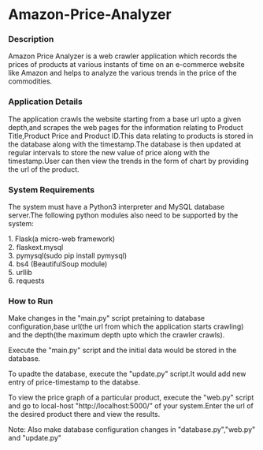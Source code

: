 # Amazon-Price-Analyzer

<h3>Description</h3>
<p>Amazon Price Analyzer is a web crawler application which records the prices of products at various instants of time on an e-commerce website like Amazon and helps to analyze the various trends in the price of the commodities.</p>

<h3>Application Details</h3>
<p>The application crawls the website starting from a base url upto a given depth,and scrapes the web pages for the information relating to Product Title,Product Price and Product ID.This data relating to products is stored in the database along with the timestamp.The database is then updated at regular intervals to store the new value of price along with the timestamp.User can then view the trends in the form of chart by providing the url of the product.</p> 

<h3>System Requirements</h3>
<p>The system must have a Python3 interpreter and MySQL database server.The following python modules also need to be supported by the system:</p>
1. Flask(a micro-web framework)</br>
2. flaskext.mysql</br>
3. pymysql(sudo pip install pymysql)</br>
4. bs4 (BeautifulSoup module)</br>
5. urllib</br>
6. requests</br>

<h3>How to Run</h3>
<p>Make changes in the "main.py" script pretaining to database configuration,base url(the url from which the application starts crawling) and the depth(the maximum depth upto which the crawler crawls).</p>
<p>Execute the "main.py" script and the initial data would be stored in the database.</p>
<p>To upadte the database, execute the "update.py" script.It would add new entry of price-timestamp to the databse.</p>
<p>To view the price graph of a particular product, execute the "web.py" script and go to local-host "http://localhost:5000/" of your system.Enter the url of the desired product there and view the results.</p>
Note: Also make database configuration changes in "database.py","web.py" and "update.py"
